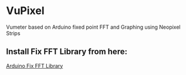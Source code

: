 # VuPixel
Vumeter based on Arduino fixed point FFT and Graphing using Neopixel Strips

## Install Fix FFT Library from here:
[Arduino Fix FFT Library](http://downloads.arduino.cc/libraries/github.com/kosme/fix_fft-1.0.0.zip "FixFFT")

